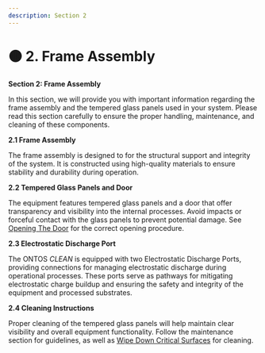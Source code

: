 ```yaml
---
description: Section 2
---
```


# 🟤 2. Frame Assembly

**Section 2: Frame Assembly**&#x20;

In this section, we will provide you with important information regarding the frame assembly and the tempered glass panels used in your system. Please read this section carefully to ensure the proper handling, maintenance, and cleaning of these components.

**2.1 Frame Assembly**

The frame assembly is designed to for the structural support and integrity of the system. It is constructed using high-quality materials to ensure stability and durability during operation.

**2.2 Tempered Glass Panels and Door**

The equipment features tempered glass panels and a door that offer transparency and visibility into the internal processes. Avoid impacts or forceful contact with the glass panels to prevent potential damage. See [Opening The Door](../../machine-operation/opening-the-door.md) for the correct opening procedure.

**2.3 Electrostatic Discharge Port**

The ONTOS _CLEAN_ is equipped with two Electrostatic Discharge Ports, providing connections for managing electrostatic discharge during operational processes. These ports serve as pathways for mitigating electrostatic charge buildup and ensuring the safety and integrity of the equipment and processed substrates.

**2.4 Cleaning Instructions**

Proper cleaning of the tempered glass panels will help maintain clear visibility and overall equipment functionality. Follow the maintenance section for guidelines, as well as [Wipe Down Critical Surfaces](broken-reference) for cleaning.


